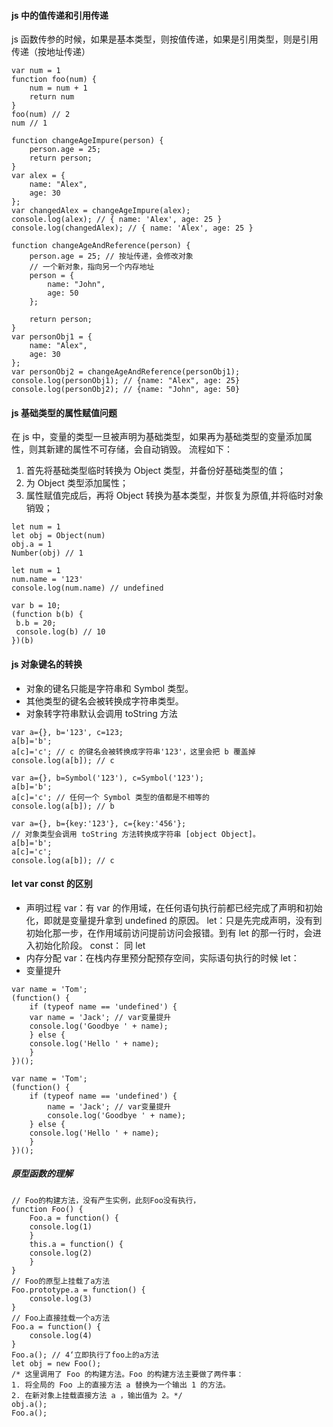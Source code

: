 #### js 中的值传递和引用传递

js 函数传参的时候，如果是基本类型，则按值传递，如果是引用类型，则是引用传递（按地址传递）

```
var num = 1
function foo(num) {
    num = num + 1
    return num
}
foo(num) // 2
num // 1
```

```
function changeAgeImpure(person) {
    person.age = 25;
    return person;
}
var alex = {
    name: "Alex",
    age: 30
};
var changedAlex = changeAgeImpure(alex);
console.log(alex); // { name: 'Alex', age: 25 }
console.log(changedAlex); // { name: 'Alex', age: 25 }
```

```
function changeAgeAndReference(person) {
    person.age = 25; // 按址传递，会修改对象
    // 一个新对象，指向另一个内存地址
    person = {
        name: "John",
        age: 50
    };

    return person;
}
var personObj1 = {
    name: "Alex",
    age: 30
};
var personObj2 = changeAgeAndReference(personObj1);
console.log(personObj1); // {name: "Alex", age: 25}
console.log(personObj2); // {name: "John", age: 50}
```

#### js 基础类型的属性赋值问题

在 js 中，变量的类型一旦被声明为基础类型，如果再为基础类型的变量添加属性，则其新建的属性不可存储，会自动销毁。
流程如下：

1. 首先将基础类型临时转换为 Object 类型，并备份好基础类型的值；
2. 为 Object 类型添加属性；
3. 属性赋值完成后，再将 Object 转换为基本类型，并恢复为原值,并将临时对象销毁；

```
let num = 1
let obj = Object(num)
obj.a = 1
Number(obj) // 1
```

```
let num = 1
num.name = '123'
console.log(num.name) // undefined
```

```
var b = 10;
(function b(b) {
 b.b = 20;
 console.log(b) // 10
})(b)
```

#### js 对象键名的转换

- 对象的键名只能是字符串和 Symbol 类型。
- 其他类型的键名会被转换成字符串类型。
- 对象转字符串默认会调用 toString 方法

```
var a={}, b='123', c=123;
a[b]='b';
a[c]='c'; // c 的键名会被转换成字符串'123'，这里会把 b 覆盖掉
console.log(a[b]); // c

var a={}, b=Symbol('123'), c=Symbol('123');
a[b]='b';
a[c]='c'; // 任何一个 Symbol 类型的值都是不相等的
console.log(a[b]); // b

var a={}, b={key:'123'}, c={key:'456'};
// 对象类型会调用 toString 方法转换成字符串 [object Object]。
a[b]='b';
a[c]='c';
console.log(a[b]); // c

```

#### let var const 的区别

- 声明过程
  var：有 var 的作用域，在任何语句执行前都已经完成了声明和初始化，即就是变量提升拿到 undefined 的原因。
  let：只是先完成声明，没有到初始化那一步，在作用域前访问提前访问会报错。到有 let 的那一行时，会进入初始化阶段。
  const： 同 let
- 内存分配
  var：在栈内存里预分配预存空间，实际语句执行的时候
  let：
- 变量提升

```
var name = 'Tom';
(function() {
    if (typeof name == 'undefined') {
    var name = 'Jack'; // var变量提升
    console.log('Goodbye ' + name);
    } else {
    console.log('Hello ' + name);
    }
})();
```

```
var name = 'Tom';
(function() {
    if (typeof name == 'undefined') {
        name = 'Jack'; // var变量提升
        console.log('Goodbye ' + name);
    } else {
    console.log('Hello ' + name);
    }
})();
```

##### 原型函数的理解

```
// Foo的构建方法，没有产生实例，此刻Foo没有执行，
function Foo() {
    Foo.a = function() {
    console.log(1)
    }
    this.a = function() {
    console.log(2)
    }
}
// Foo的原型上挂载了a方法
Foo.prototype.a = function() {
    console.log(3)
}
// Foo上直接挂载一个a方法
Foo.a = function() {
    console.log(4)
}
Foo.a(); // 4‘立即执行了foo上的a方法
let obj = new Foo();
/* 这里调用了 Foo 的构建方法。Foo 的构建方法主要做了两件事：
1. 将全局的 Foo 上的直接方法 a 替换为一个输出 1 的方法。
2. 在新对象上挂载直接方法 a ，输出值为 2。*/
obj.a();
Foo.a();
```
